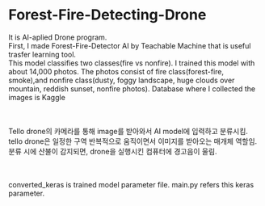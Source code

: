 # Forest-Fire-Detecting-Drone

It is AI-aplied Drone program.<br>
First, I made Forest-Fire-Detector AI by Teachable Machine that is useful trasfer learning tool.<br>
This model classifies two classes(fire vs nonfire). I trained this model with about 14,000 photos. The photos consist of fire class(forest-fire, smoke),and nonfire class(dusty, foggy landscape, huge clouds over mountain, reddish sunset, nonfire photos). Database where I collected the images is Kaggle

<br>
<br>
Tello drone의 카메라를 통해 image를 받아와서 AI model에 입력하고 분류시킴. tello drone은 일정한 구역 반복적으로 움직이면서 이미지를 받아오는 매개체 역할임. 분류 시에 산불이 감지되면, drone을 실행시킨 컴퓨터에 경고음이 울림.  
<br>
<br>
<br>

converted_keras is trained model parameter file. main.py refers this keras parameter.
